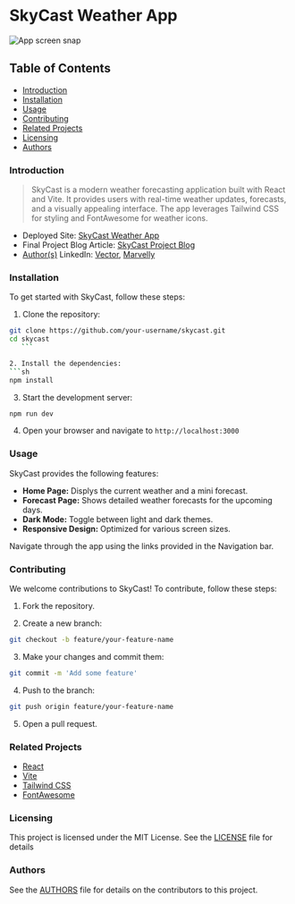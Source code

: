 # SkyCast Weather App

![App screen snap](https://github.com/user-attachments/assets/a2fb173d-6fb0-4115-bd92-5a18776c54a9)


## Table of Contents
- [Introduction](#introduction)
- [Installation](#installation)
- [Usage](#usage)
- [Contributing](#contributing)
- [Related Projects](#related-projects)
- [Licensing](#licensing)
- [Authors](#authors)

### Introduction

>SkyCast is a modern weather forecasting application built with React and Vite. It provides users with real-time weather updates, forecasts, and a visually appealing interface. The app leverages Tailwind CSS for styling and FontAwesome for weather icons.

* Deployed Site: [SkyCast Weather App](https://skycast-vector.vercel.app/)
* Final Project Blog Article: [SkyCast Project Blog]()
* [Author(s)](./AUTHORS) LinkedIn: [Vector](www.linkedin.com/in/vect0r), [Marvelly](https://www.linkedin.com/in/ezekiel-marvellous-oghenemaga/)


### Installation
To get started with SkyCast, follow these steps:
 1. Clone the repository:
 ```sh
 git clone https://github.com/your-username/skycast.git
 cd skycast
    ```

2. Install the dependencies:
```sh
npm install
```

3. Start the development server:
```sh
npm run dev
```

4. Open your browser and navigate to `http://localhost:3000`

### Usage
SkyCast provides the following features:
 * **Home Page:** Displys the current weather and a mini forecast.
 * **Forecast Page:** Shows detailed weather forecasts for the upcoming days.
 * **Dark Mode:** Toggle between light and dark themes.
 * **Responsive Design:** Optimized for various screen sizes.

 Navigate through the app using the links provided in the Navigation bar.

### Contributing
We welcome contributions to SkyCast! To contribute, follow these steps:
 1. Fork the repository.

 2. Create a new branch:
 ```sh
 git checkout -b feature/your-feature-name
 ```

 3. Make your changes and commit them:
 ```sh
 git commit -m 'Add some feature'
 ```

 4. Push to the branch:
 ```sh
 git push origin feature/your-feature-name
 ```

 5. Open a pull request.

### Related Projects
 * [React](https://reactjs.org/)
 * [Vite](https://vitejs.dev/)
 * [Tailwind CSS](https://tailwindcss.com/)
 * [FontAwesome](https://fontawesome.com/)

 ### Licensing
 This project is licensed under the MIT License. See the [LICENSE](./LICENSE) file for details

### Authors

See the [AUTHORS](./AUTHORS) file for details on the contributors to this project.


<!-- - [@vitejs/plugin-react](https://github.com/vitejs/vite-plugin-react/blob/main/packages/plugin-react/README.md) uses [Babel](https://babeljs.io/) for Fast Refresh
- [@vitejs/plugin-react-swc](https://github.com/vitejs/vite-plugin-react-swc) uses [SWC](https://swc.rs/) for Fast Refresh -->
